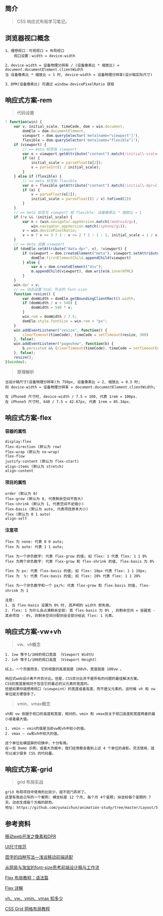 ## 简介

> CSS 响应式布局学习笔记。

## 浏览器视口概念

```text
1、理想视口：可视视口 = 布局视口
    视口设置：width = device-width

2、device-width = 设备物理分辨率 / (设备像素比 * 缩放比) = document.documentElement.clientWidth
当 设备像素比 * 缩放比 = 1 时, device-width = 设备物理分辨率(设计稿实际尺寸)

3、DPR(设备像素比) 可通过 window.devicePixelRatio 获取
```

## 响应式方案-rem

> 代码设置

```javascript
! function(win) {
    var v, initial_scale, timeCode, dom = win.document,
        domEle = dom.documentElement,
        viewport = dom.querySelector('meta[name="viewport"]'),
        flexible = dom.querySelector('meta[name="flexible"]');
    if (viewport) {
        // == meta 标签有 viewport
        var o = viewport.getAttribute("content").match(/initial\-scale=(["']?)([\d\.]+)\1?/);
        if (o) {
            initial_scale = parseFloat(o[2]);
            v = parseInt(1 / initial_scale);
        }
    } else if (flexible) {
        // == meta 标签有 flexible
        var o = flexible.getAttribute("content").match(/initial\-dpr=(["']?)([\d\.]+)\1?/);
        if (o) {
            v = parseFloat(o[2]);
            initial_scale = parseFloat((1 / v).toFixed(2))
        }
    }
    // == meta 标签无 viewport 和 flexible: 设备像素比 * 缩放比 = 1
    if (!v && !initial_scale) {
        var n = (win.navigator.appVersion.match(/android/gi),
            win.navigator.appVersion.match(/iphone/gi));
        v = win.devicePixelRatio;
        v = n ? v >= 3 ? 3 : v >= 2 ? 2 : 1 : 1, initial_scale = 1 / v
    }
    // == meta 设置 viewport
    if (domEle.setAttribute("data-dpr", v), !viewport) {
        if (viewport = dom.createElement("meta"), viewport.setAttribute("name", "viewport"), viewport.setAttribute("content", "initial-scale=" + initial_scale + ", maximum-scale=" + initial_scale + ", minimum-scale=" + initial_scale + ", user-scalable=no"), domEle.firstElementChild) {
            domEle.firstElementChild.appendChild(viewport)
        } else {
            var m = dom.createElement("div");
            m.appendChild(viewport), dom.write(m.innerHTML)
        }
    }
    win.dpr = v;
    // == 动态设置 html 节点的 font-size
    function resize() {
        var domWidth = domEle.getBoundingClientRect().width;
        if (domWidth / v > 540) {
            domWidth = 540 * v;
        }
        win.rem = domWidth / 7.5;
        domEle.style.fontSize = win.rem + "px";
    }
    win.addEventListener("resize", function() {
        clearTimeout(timeCode), timeCode = setTimeout(resize, 300)
    }, false);
    win.addEventListener("pageshow", function(b) {
        b.persisted && (clearTimeout(timeCode), timeCode = setTimeout(resize, 300))
    }, false);
    resize();
}(window);
```

> 原理解析

``` text
当设计稿尺寸(设备物理分辨率)为 750px, 设备像素比 = 2, 缩放比 = 0.5 时;
则 device-width = 设备物理分辨率 = document.documentElement.clientWidth;

在 iPhone6 尺寸时, device-width / 7.5 = 100, 代表 1rem = 100px.
在 iPhone5 尺寸时, 640 / 7.5 = 42.67px, 代表 1rem = 85.34px.
```

## 响应式方案-flex

#### 容器的属性

```text
display:flex
flex-direction (默认为 row)
flex-wrap (默认为 no-wrap)
flex-flow
justify-content (默认为 flex-start)
align-items (默认为 stretch)
align-content
```

#### 项目的属性

```text
order (默认为 0)
flex-grow (默认为 0, 代表剩余空间不放大)
flex-shrink (默认为 1, 代表空间不足缩小)
flex-basis (默认为 auto, 代表项目原本大小)
flex (默认为 0 1 auto)
align-self
```

#### 注意项
```text
flex 为 none: 代表 0 0 auto;
flex 为 auto: 代表 1 1 auto;

flex 为一个非负数字: 代表 flex-grow 的值; 如 flex: 1 代表 flex: 1 1 0%
flex 为两个非负数字: 代表 flex-grow 和 flex-shrink 的值, flex-basis 为 0%

flex 为 px: 代表 flex-basis 的值; 如 flex: 10px 代表 flex: 1 1 10px;
flex 为  %: 代表 flex-basis 的值; 如 flex: 20% 代表 flex: 1 1 20%

flex 为一个非负数字和一个 px/%: 代表 flex-grow 和 flex-basis 的值, flex-shrink 为 1

注意:
1. 当 flex-basis 设置为 0% 时, 其声明的 width 即失效。
2. flex: 1 为什么会占满剩余全部: 其 flex-basis 为 0% , 则剩余空间 = 容器宽 - 其余项目 - 0%, 则剩余空间分配则会全部分给此 flex: 1 元素。
```

## 响应式方案-vw+vh

> vw、vh概念

```
1. 1vw 等于1/100的视口宽度 （Viewport Width）
2. 1vh 等于1/100的视口高度 （Viewport Height）

综上，一个页面而言，它的视窗的高度就是 100vh，宽度就是 100vw 。

响应式web设计离不开百分比。但是，CSS百分比并不是所有的问题的最佳解决方案。
CSS的宽度是相对于包含它的最近的父元素的宽度的。
但是如果你就想用视口（viewpoint）的宽度或者高度，而不是父元素的，这时候 vh 和 vw 单位就方便很多了。
```

> vmin、vmax概念

```
vh和 vw 依据于视口的高度和宽度，相对的，vmin 和 vmax则关于视口高度和宽度两者的最小或者最大值。

1. vmin — vmin的值是当前vw和vh中较小的值。
2. vmax — vw和vh中较大的值。

这个单位在横竖屏的切换中，十分有用。
在一些 Demo 示例，或者大页面中，我们经常都会看到上述 4 个单位的身影。灵活使用，就可以减少很多 CSS 的代码量。
```

## 响应式方案-grid

> grid 布局实战

```
grid 布局项目中使用的比较少，就不班门弄斧了。
这里有我自己写的一个案例: 横坐标是 12 个月, 每个月 4个星期; 纵坐标每个星期的 7 天。动态生成每个方格的颜色。
地址: https://github.com/yunaichun/animation-study/tree/master/Layout/5
```

## 参考资料

[移动web开发之像素和DPR](https://www.cnblogs.com/xiaohuochai/p/5494624.html)

[UI尺寸规范](https://tool.lanrentuku.com/guifan/ui.html)

[茴字的四种写法—浅谈移动前端适配](https://mp.weixin.qq.com/s/nQ6qF2IxSP-JXYm6sNcV6Q)

[从网易与淘宝的font-size思考前端设计稿与工作流](https://www.cnblogs.com/lyzg/p/4877277.html)

[Flex 布局教程：语法篇](http://www.ruanyifeng.com/blog/2015/07/flex-grammar.html)

[Flex 详解](https://blog.csdn.net/fengyjch/article/details/79047908)

[vh、vw、vmin、vmax 知多少](https://github.com/chokcoco/iCSS/issues/15)

[CSS Grid 网格布局教程](https://www.ruanyifeng.com/blog/2019/03/grid-layout-tutorial.html)
